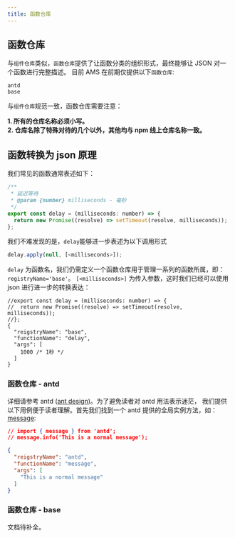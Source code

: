 ```yaml
---
title: 函数仓库
---
```


## 函数仓库

与`组件仓库`类似，`函数仓库`提供了让函数分类的组织形式，最终能够让 JSON 对一个函数进行完整描述。
目前 AMS 在前期仅提供以下`函数仓库`:

    antd
    base

与`组件仓库`规范一致，函数仓库需要注意：

**1. 所有的仓库名称必须小写。** <br />
**2. 仓库名除了特殊对待的几个以外，其他均与 npm 线上仓库名称一致。**

## 函数转换为 json 原理

我们常见的函数通常表述如下：
```javascript
/**
 * 延迟等待
 * @param {number} milliseconds - 毫秒
 */
export const delay = (milliseconds: number) => {
  return new Promise((resolve) => setTimeout(resolve, milliseconds));
};
```

我们不难发现的是，`delay`能够进一步表述为以下调用形式
```javascript
delay.apply(null, [<milliseconds>]);
```

`delay` 为函数名，我们仍需定义一个函数仓库用于管理一系列的函数所属，即：`registryName='base'`。 `[<milliseconds>]` 为传入参数，这时我们已经可以使用 json 进行进一步的转换表达：
```json5
//export const delay = (milliseconds: number) => {
//  return new Promise((resolve) => setTimeout(resolve, milliseconds));
//};
{
  "reigstryName": "base",
  "functionName": "delay",
  "args": [
    1000 /* 1秒 */
  ]
}
```


### 函数仓库 - antd

详细请参考 antd ([ant design](https://ant.design/docs/react/introduce-cn))。为了避免读者对 antd 用法表示迷茫，
我们提供以下用例便于读者理解。首先我们找到一个 antd 提供的全局实例方法，如：[message](https://ant.design/components/message-cn/):

```json
// import { message } from 'antd';
// message.info('This is a normal message');

{
  "reigstryName": "antd",
  "functionName": "message",
  "args": [
    "This is a normal message"
  ]
}
```

### 函数仓库 - base

文档待补全。

